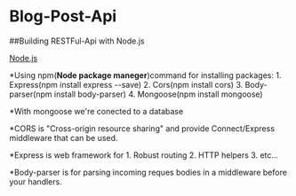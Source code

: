 # Blog-Post-Api
##Building RESTFul-Api with Node.js  

[Node.js](https://nodejs.org/en/)

*Using npm(**Node package maneger**)command for installing packages:
	1. Express(npm install express --save)
	2. Cors(npm install cors)
	3. Body-parser(npm install body-parser)
	4. Mongoose(npm install mongoose)

*With mongoose we're conected to a database

*CORS is "Cross-origin resource sharing" and provide Connect/Express middleware that can be used.

*Express is web framework for
	1. Robust routing
	2. HTTP helpers
	3. etc...
	
*Body-parser is for parsing incoming reques bodies in a middleware before your handlers.	